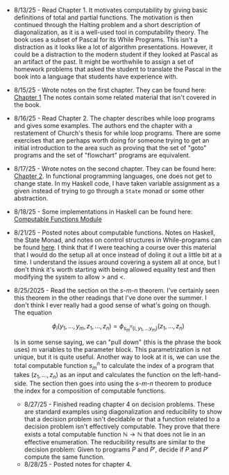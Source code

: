 * 8/13/25 - Read Chapter 1. It motivates computability by giving basic definitions of total and partial functions. The motivation is then continued through the Halting problem and a short description of diagonalization, as it is a well-used tool in computability theory. The book uses a subset of Pascal for its While Programs. This isn't a distraction as it looks like a lot of algorithm presentations. However, it could be a distraction to the modern student if they looked at Pascal as an artifact of the past. It might be worthwhile to assign a set of homework problems that asked the student to translate the Pascal in the book into a language that students have experience with. 
* 8/15/25 - Wrote notes on the first chapter. They can be found here: [Chapter 1](./KMA%20Notes/Chapter%201.md) The notes contain some related material that isn't covered in the book.
* 8/16/25 - Read Chapter 2. The chapter describes while loop programs and gives some examples. The authors end the chapter with a restatement of Church's thesis for while loop programs. There are some exercises that are perhaps worth doing for someone trying to get an initial introduction to the area such as proving that the set of "goto" programs and the set of "flowchart" programs are equivalent.
* 8/17/25 - Wrote notes on the second chapter. They can be found here: [Chapter 2](./KMA%20Notes/Chapter%202.md). In functional programming languages, one does not get to change state. In my Haskell code, I have taken variable assignment as a given instead of trying to go through a ```State``` monad or some other abstraction. 
* 8/18/25 - Some implementations in Haskell can be found here: [Computable Functions Module](./KMA%20Notes/CompFuncs.hs)
* 8/21/25 - Posted notes about computable functions. Notes on Haskell, the State Monad, and notes on control structures in While-programs can be found [here](./KMA%20Notes/Control.md). I think that if I were teaching a course over this material that I would do the setup all at once instead of doling it out a little bit at a time. I understand the issues around covering a system all at once, but I don't think it's worth starting with being allowed equality test and then modifying the system to allow $>$ and $<$. 
* 8/25/2025 - Read the section on the $s$-$m$-$n$ theorem. I've certainly seen this theorem in the other readings that I've done over the summer. I don't think I ever really had a good sense of what's going on though. The equation

    $$
        \phi_i(y_1, \ldots, y_m,z_1, \ldots, z_n) = \phi_{s_m^n(i,y_1,\ldots y_m)}(z_1, \ldots , z_n)
    $$

    Is in some sense saying, we can "pull down" (this is the phrase the book uses) $m$ variables to the parameter block. This parametrization is not unique, but it is quite useful. Another way to look at it is, we can use the total computable function $s_m^n$ to calculate the index of a program that takes $(z_1, \ldots, z_n)$ as an input and calculates the function on the left-hand-side. The section then goes into using the $s$-$m$-$n$ theorem to produce the index for a composition of computable functions.
    * 8/27/25 - Finished reading chapter 4 on decision problems. These are standard examples using diagonalization and reducibility to show that a decision problem isn't decidable or that a function related to a decision problem isn't effectively computable. They prove that there exists a total computable function $\mathbb{N} \rightarrow \mathbb{N}$ that does not lie in an effective enumeration. The reducibility results are similar to the decision problem: Given to programs $P$ and $P'$, decide if $P$ and $P'$ compute the same function.
    * 8/28/25 - Posted notes for chapter 4.
